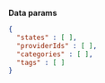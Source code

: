 **Data params**

```json
{
  "states" : [ ],
  "providerIds" : [ ],
  "categories" : [ ],
  "tags" : [ ]
}
```
